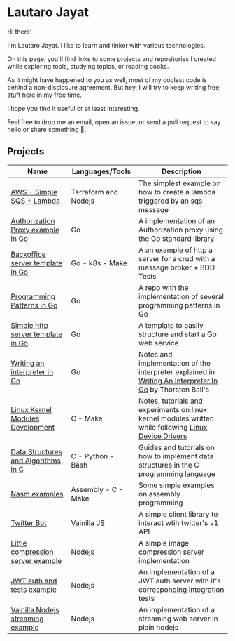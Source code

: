 # Lautaro Jayat
Hi there!

I'm Lautaro Jayat. I like to learn and tinker with various technologies.

On this page, you'll find links to some projects and repositories I created while exploring tools, studying topics, or reading books.

As it might have happened to you as well, most of my coolest code is behind a non-disclosure agreement. But hey, I will try to keep writing free stuff here in my free time.

I hope you find it useful or at least interesting.

Feel free to drop me an email, open an issue, or send a pull request to say hello or share something 🙂.


## Projects

|    Name    |    Languages/Tools    |    Description    |
|------------|-----------------|-------------------|
[AWS - Simple SQS + Lambda](https://github.com/LautaroJayat/terraform-simple-sqs-lambda)| Terraform and Nodejs | The simplest example on how to create a lambda triggered by an sqs message|
[Authorization Proxy example in Go](https://github.com/LautaroJayat/go_auth_proxy_example)| Go | A implementation of an Authorization proxy using the Go standard library|
|[Backoffice server template in Go](https://github.com/LautaroJayat/go-backoffice-template)| Go - k8s - Make | A an example of http a server for a crud with a message broker + BDD Tests | 
|[Programming Patterns in Go](https://github.com/LautaroJayat/golang_examples)| Go | A repo with the implementation of several programming patterns in Go |
|[Simple http server template in Go](https://github.com/LautaroJayat/go-simple-server-template)| Go | A template to easily structure and start a Go web service |
|[Writing an interpreter in Go](https://github.com/LautaroJayat/writing-an-interpreter-in-go)| Go | Notes and implementation of the interpreter explained in [Writing An Interpreter In Go](https://interpreterbook.com/) by Thorsten Ball's|
|[Linux Kernel Modules Development](https://github.com/LautaroJayat/linux-kernel-modules-development) | C - Make | Notes, tutorials and experiments on linux kernel modules written while following [Linux Device Drivers](https://lwn.net/Kernel/LDD3/)|
|[Data Structures and Algorithms in C](https://github.com/LautaroJayat/data-structures-and-algorithms-in-c) | C - Python - Bash | Guides and tutorials on how to implement data structures in the C programming language|
|[Nasm examples](https://github.com/LautaroJayat/nasm_examples) | Assembly - C - Make | Some simple examples on assembly programming|
|[Twitter Bot](https://github.com/LautaroJayat/twitter_bot) | Vainilla JS | A simple client library to interact wtih twitter's v1 API|
|[Little compression server example](https://github.com/LautaroJayat/imagemin-compress-server)| Nodejs | A simple image compression server implementation|
|[JWT auth and tests example](https://github.com/LautaroJayat/jwt-and-mocha-example)| Nodejs | An implementation of a JWT auth server with it's corresponding integration tests|
|[Vainilla Nodejs streaming example](https://github.com/LautaroJayat/vainilla-nodejs-206-partial-content-streaming)| Nodejs | An implementation of a streaming web server in plain nodejs| 






